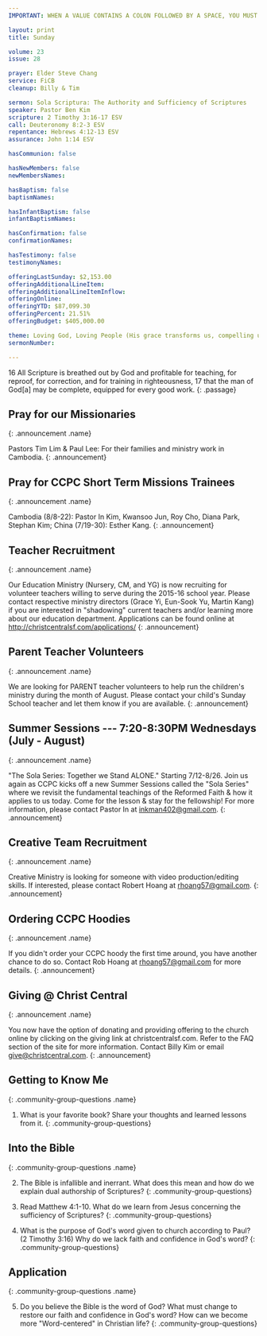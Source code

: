 ```yaml
---
IMPORTANT: WHEN A VALUE CONTAINS A COLON FOLLOWED BY A SPACE, YOU MUST USE &#58;

layout: print
title: Sunday

volume: 23
issue: 28

prayer: Elder Steve Chang
service: FiCB
cleanup: Billy & Tim

sermon: Sola Scriptura: The Authority and Sufficiency of Scriptures
speaker: Pastor Ben Kim
scripture: 2 Timothy 3:16-17 ESV
call: Deuteronomy 8:2-3 ESV
repentance: Hebrews 4:12-13 ESV
assurance: John 1:14 ESV

hasCommunion: false

hasNewMembers: false
newMembersNames:

hasBaptism: false
baptismNames: 

hasInfantBaptism: false
infantBaptismNames: 

hasConfirmation: false
confirmationNames: 

hasTestimony: false
testimonyNames:

offeringLastSunday: $2,153.00
offeringAdditionalLineItem: 
offeringAdditionalLineItemInflow: 
offeringOnline: 
offeringYTD: $87,099.30
offeringPercent: 21.51%
offeringBudget: $405,000.00

theme: Loving God, Loving People (His grace transforms us, compelling us to love others)
sermonNumber: 

---
```


16 All Scripture is breathed out by God and profitable for teaching, for reproof, for correction, and for training in righteousness, 17 that the man of God[a] may be complete, equipped for every good work.
{: .passage}


## Pray for our Missionaries
{: .announcement .name}

Pastors Tim Lim & Paul Lee: For their families and ministry work in Cambodia.
{: .announcement}

## Pray for CCPC Short Term Missions Trainees
{: .announcement .name}

Cambodia (8/8-22): Pastor In Kim, Kwansoo Jun, Roy Cho, Diana Park, Stephan Kim;
China (7/19-30): Esther Kang.
{: .announcement}

## Teacher Recruitment
{: .announcement .name}

Our Education Ministry (Nursery, CM, and YG) is now recruiting for volunteer teachers willing to serve during the 2015-16 school year. Please contact respective ministry directors (Grace Yi, Eun-Sook Yu, Martin Kang) if you are interested in "shadowing" current teachers and/or learning more about our education department.  Applications can be found online at http://christcentralsf.com/applications/
{: .announcement}

## Parent Teacher Volunteers
{: .announcement .name}

We are looking for PARENT teacher volunteers to help run the children's ministry during the month of August.  Please contact your child's Sunday School teacher and let them know if you are available.
{: .announcement}

## Summer Sessions --- 7:20-8:30PM Wednesdays (July - August)
{: .announcement .name}

"The Sola Series: Together we Stand ALONE."  Starting 7/12-8/26. Join us again as CCPC kicks off a new Summer Sessions called the "Sola Series" where we revisit the fundamental teachings of the Reformed Faith & how it applies to us today. Come for the lesson & stay for the fellowship! For more information, please contact Pastor In at inkman402@gmail.com.
{: .announcement}

## Creative Team Recruitment
{: .announcement .name}

Creative Ministry is looking for someone with video production/editing skills. If interested, please contact Robert Hoang at rhoang57@gmail.com. 
{: .announcement}

## Ordering CCPC Hoodies
{: .announcement .name}

If you didn't order your CCPC hoody the first time around, you have another chance to do so. Contact Rob Hoang at rhoang57@gmail.com for more details.
{: .announcement}

## Giving @ Christ Central
{: .announcement .name}

You now have the option of donating and providing offering to the church online by clicking on the giving link at christcentralsf.com. Refer to the FAQ section of the site for more information. Contact Billy Kim or email give@christcentral.com. 
{: .announcement}


## Getting to Know Me
{: .community-group-questions .name}

1) What is your favorite book?  Share your thoughts and learned lessons from it.
{: .community-group-questions}

## Into the Bible
{: .community-group-questions .name}

2) The Bible is infallible and inerrant.  What does this mean and how do we explain dual authorship of Scriptures?
{: .community-group-questions}

3) Read Matthew 4:1-10.  What do we learn from Jesus concerning the sufficiency of Scriptures?
{: .community-group-questions}

4) What is the purpose of God's word given to church according to Paul? (2 Timothy 3:16)  Why do we lack faith and confidence in God's word?
{: .community-group-questions}

## Application
{: .community-group-questions .name}

5) Do you believe the Bible is the word of God?  What must change to restore our faith and confidence in God's word?  How can we become more "Word-centered" in Christian life?
{: .community-group-questions}
 